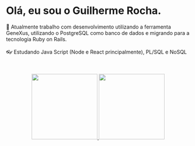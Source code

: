 # Olá, eu sou o Guilherme Rocha.



🔭 Atualmente trabalho com desenvolvimento utilizando a ferramenta GeneXus, utilizando o PostgreSQL como banco de dados e migrando para a tecnologia Ruby on Rails.
<br><br>
👓 Estudando Java Script (Node e React principalmente), PL/SQL e NoSQL <br><br>



##
<p align="center">
    <a href="https://github.com/devguirocha">
    <img height="180em" src="https://github-readme-stats-eight-theta.vercel.app/api?username=devguirocha&show_icons=true&theme=dark&include_all_commits=true&count_private=true"/>
    <img height="180em" src="https://github-readme-stats-eight-theta.vercel.app/api/top-langs/?username=devguirocha&layout=compact&langs_count=8&theme=dark"/>
    </a>
</p>